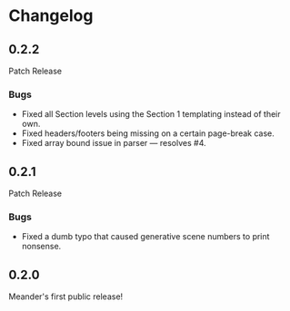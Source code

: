# Changelog

## 0.2.2

Patch Release

### Bugs

- Fixed all Section levels using the Section 1 templating instead of their own.
- Fixed headers/footers being missing on a certain page-break case.
- Fixed array bound issue in parser — resolves #4.

## 0.2.1

Patch Release

### Bugs

- Fixed a dumb typo that caused generative scene numbers to print nonsense.

## 0.2.0

Meander's first public release!
